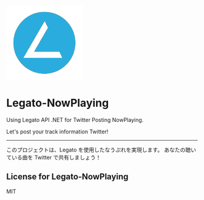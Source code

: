 ![Logo](logo.png)
# Legato-NowPlaying
Using Legato API .NET for Twitter Posting NowPlaying.

Let's post your track information Twitter!  

----

このプロジェクトは、Legato を使用したなうぷれを実現します。
あなたの聴いている曲を Twitter で共有しましょう！

## License for Legato-NowPlaying
MIT

